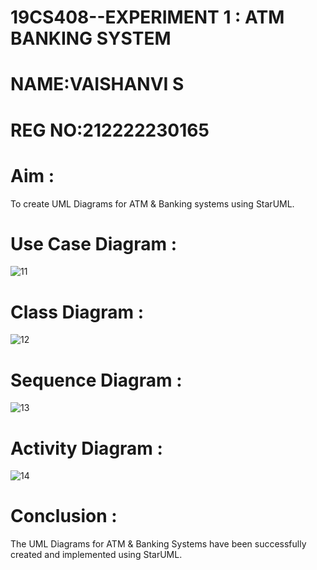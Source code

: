 # 19CS408--EXPERIMENT 1 : ATM BANKING SYSTEM
# NAME:VAISHANVI S
# REG NO:212222230165
# Aim :
To create UML Diagrams for ATM & Banking systems using StarUML.

# Use Case Diagram :
![11](https://github.com/user-attachments/assets/832a3725-330a-40c7-b7a5-3e930ba93057)


# Class Diagram :
![12](https://github.com/user-attachments/assets/1e9cfd70-cfb2-4bad-a3a8-ac73ca52aee7)

# Sequence Diagram :
![13](https://github.com/user-attachments/assets/52322357-c4e8-44e3-853e-4fbe23067ad7)

# Activity Diagram :

![14](https://github.com/user-attachments/assets/07405f2b-5070-4eeb-b35c-c4130d1cf59f)



# Conclusion :
The UML Diagrams for ATM & Banking Systems have been successfully created and implemented using StarUML.
